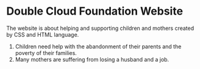# Double Cloud Foundation Website

The website is about helping and supporting children and mothers created by CSS and HTML language.

1. Children need help with the abandonment of their parents and the poverty of their families.
2. Many mothers are suffering from losing a husband and a job.

